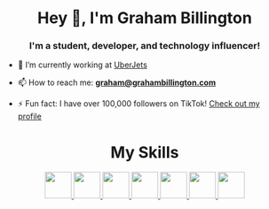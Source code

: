 <h1 align="center">Hey 👋, I'm Graham Billington</h1>
<h3 align="center">I'm a student, developer, and technology influencer!</h3>

- 🔭 I’m currently working at [UberJets](https://flyuberjets.com)

- 📫 How to reach me: **[graham@grahambillington.com](mailto:graham@grahambillington.com)**

- ⚡ Fun fact: I have over 100,000 followers on TikTok! [Check out my profile](https://tiktok.com/@grahambillington)


<h1 align="center">My Skills</h1>
<div align="center">
  <a href="https://www.javascript.com">
    <img src="https://upload.wikimedia.org/wikipedia/commons/9/99/Unofficial_JavaScript_logo_2.svg" height="48" width="48"    
  </a>
    
  <a href="https://developer.mozilla.org/en-US/docs/Glossary/HTML5">
    <img src="https://upload.wikimedia.org/wikipedia/commons/6/61/HTML5_logo_and_wordmark.svg" height="48" width="48"    
  </a>
    
  <a href="https://developer.mozilla.org/en-US/docs/Web/CSS">
    <img src="https://upload.wikimedia.org/wikipedia/commons/d/d5/CSS3_logo_and_wordmark.svg" height="48" width="48"    
  </a>
  
  <a href="https://git-scm.com">
    <img src="https://upload.wikimedia.org/wikipedia/commons/3/3f/Git_icon.svg" height="48" width="48"    
  </a>
  
  <a href="https://www.python.org">
    <img src="https://upload.wikimedia.org/wikipedia/commons/c/c3/Python-logo-notext.svg" height="48" width="48"    
  </a>
     
  <a href="https://www.mysql.com">
    <img src="https://www.vectorlogo.zone/logos/mysql/mysql-icon.svg" height="48" width="48"    
  </a>
    
  <a href="https://www.linux.org">
    <img src="https://upload.wikimedia.org/wikipedia/commons/f/f1/Icons8_flat_linux.svg" height="48" width="48"    
  </a>
    
</div>

<!--
**Gbillington1/Gbillington1** is a ✨ _special_ ✨ repository because its `README.md` (this file) appears on your GitHub profile.

Here are some ideas to get you started:


- 🌱 I’m currently learning ...
- 👯 I’m looking to collaborate on ...
- 🤔 I’m looking for help with ...
- 💬 Ask me about ...
- 📫 How to reach me: 
- 😄 Pronouns: ...
- ⚡ Fun fact: ...
-->
